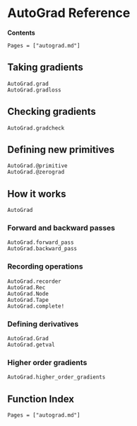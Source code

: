 # AutoGrad Reference

**Contents**
```@contents
Pages = ["autograd.md"]
```

## Taking gradients

```@docs
AutoGrad.grad
AutoGrad.gradloss
```

## Checking gradients
```@docs
AutoGrad.gradcheck
```

## Defining new primitives

```@docs
AutoGrad.@primitive
AutoGrad.@zerograd
```

## How it works

```@docs
AutoGrad
```

### Forward and backward passes
```@docs
AutoGrad.forward_pass
AutoGrad.backward_pass
```

### Recording operations
```@docs
AutoGrad.recorder
AutoGrad.Rec
AutoGrad.Node
AutoGrad.Tape
AutoGrad.complete!
```

### Defining derivatives
```@docs
AutoGrad.Grad
AutoGrad.getval
```

### Higher order gradients
```@docs
AutoGrad.higher_order_gradients
```

## Function Index

```@index
Pages = ["autograd.md"]
```
